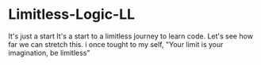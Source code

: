 # Limitless-Logic-LL
It's just a start
It's a start to a limitless journey to learn code.
Let's see how far we can stretch this.
i once tought to my self,
"Your limit is your imagination, be limitless"
